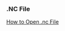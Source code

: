 ### .NC File



[How to Open .nc File](https://help.marine.copernicus.eu/en/articles/4792430-how-to-open-and-visualize-netcdf-files)
